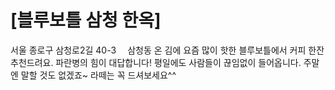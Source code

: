 # [블루보틀 삼청 한옥]
서울 종로구 삼청로2길 40-3
⠀
삼청동 온 김에 요즘 많이 핫한 블루보틀에서 커피 한잔 추천드려요.
파란병의 힘이 대답합니다! 평일에도 사람들이 끊임없이 들어옵니다. 주말엔 말할 것도 없겠죠~
라떼는 꼭 드셔보세요^^
⠀